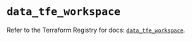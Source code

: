 # `data_tfe_workspace`

Refer to the Terraform Registry for docs: [`data_tfe_workspace`](https://registry.terraform.io/providers/hashicorp/tfe/0.57.0/docs/data-sources/workspace).
